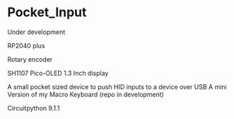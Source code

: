 # Pocket_Input
Under development 

RP2040 plus

Rotary encoder

SH1107 Pico-OLED 1.3 Inch display

A small pocket sized device to push HID inputs to a device over USB 
A mini Version of my Macro Keyboard (repo in development)


Circuitpython 9.1.1
